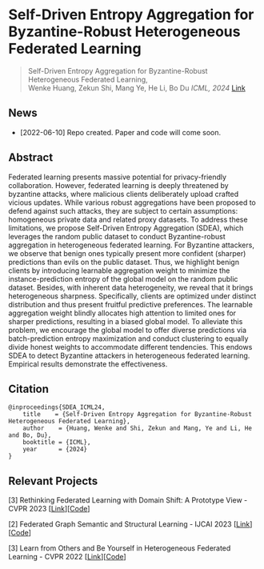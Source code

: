 # Self-Driven Entropy Aggregation for Byzantine-Robust Heterogeneous Federated Learning

> Self-Driven Entropy Aggregation for Byzantine-Robust Heterogeneous
Federated Learning,            
> Wenke Huang, Zekun Shi, Mang Ye, He Li, Bo Du
> *ICML, 2024*
> [Link]()

## News
* [2022-06-10] Repo created. Paper and code will come soon.

## Abstract
Federated learning presents massive potential for privacy-friendly collaboration. However, federated learning is deeply threatened by byzantine attacks, where malicious clients deliberately upload crafted vicious updates. While various robust aggregations have been proposed to defend against such attacks, they are subject to certain assumptions: homogeneous private data and related proxy datasets. To address these limitations, we propose Self-Driven Entropy Aggregation (SDEA), which leverages the random public dataset to conduct Byzantine-robust aggregation in heterogeneous federated learning. For Byzantine attackers, we observe that benign ones typically present more confident (sharper) predictions than evils on the public dataset. Thus, we highlight benign clients by introducing learnable aggregation weight to minimize the instance-prediction entropy of the global model on the random public dataset. Besides, with inherent data heterogeneity, we reveal that it brings heterogeneous sharpness. Specifically, clients are optimized under distinct distribution and thus present fruitful predictive preferences. The learnable aggregation weight blindly allocates high attention to limited ones for sharper predictions, resulting in a biased global model. To alleviate this problem, we encourage the global model to offer diverse predictions via batch-prediction entropy maximization and conduct clustering to equally divide honest weights to accommodate different tendencies. This endows SDEA to detect Byzantine attackers in heterogeneous federated learning. Empirical results demonstrate the effectiveness.
## Citation
```
@inproceedings{SDEA_ICML24,
    title    = {Self-Driven Entropy Aggregation for Byzantine-Robust Heterogeneous Federated Learning},
    author    = {Huang, Wenke and Shi, Zekun and Mang, Ye and Li, He and Bo, Du},
    booktitle = {ICML},
    year      = {2024}
}
```

## Relevant Projects
[3] Rethinking Federated Learning with Domain Shift: A Prototype View - CVPR 2023 [[Link](https://openaccess.thecvf.com/content/CVPR2023/papers/Huang_Rethinking_Federated_Learning_With_Domain_Shift_A_Prototype_View_CVPR_2023_paper.pdf)][[Code]([https://github.com/wgc-research/fgssl](https://github.com/WenkeHuang/RethinkFL))]

[2] Federated Graph Semantic and Structural Learning - IJCAI 2023 [[Link](https://marswhu.github.io/publications/files/FGSSL.pdf)][[Code](https://github.com/wgc-research/fgssl)]

[3] Learn from Others and Be Yourself in Heterogeneous Federated Learning - CVPR 2022 [[Link](https://openaccess.thecvf.com/content/CVPR2022/papers/Huang_Learn_From_Others_and_Be_Yourself_in_Heterogeneous_Federated_Learning_CVPR_2022_paper.pdf)][[Code](https://github.com/WenkeHuang/FCCL)]
